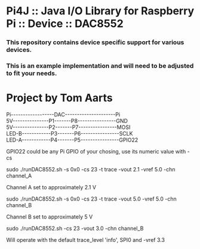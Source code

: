 
Pi4J :: Java I/O Library for Raspberry Pi :: Device :: DAC8552
==========================================================================

### This repository contains device specific support for various devices.

### This is an example implementation and will need to be adjusted to fit your needs.

Project by Tom Aarts
==========================================================================


Pi------------------DAC---------------------Pi   
5V---------------P1-------P8----------------GND   
5V---------------P2-------P7----------------MOSI   
LED-B------------P3-------P6----------------SCLK    
LED-A------------P4-------P5----------------GPIO22    

GPIO22 could be any Pi GPIO of your chosing, use its numeric value with -cs


sudo ./runDAC8552.sh -s 0x0 -cs 23 -t trace -vout 2.1 -vref 5.0 -chn channel_A  

Channel A set to approximately 2.1 V   


sudo ./runDAC8552.sh -s 0x0 -cs 23 -t trace -vout 5.0 -vref 5.0 -chn channel_B  

Channel B set to approximately 5 V  

sudo ./runDAC8552.sh  -cs 23 -vout 3.0  -chn channel_B   

Will operate with the default trace_level 'info', SPI0 and -vref 3.3    


